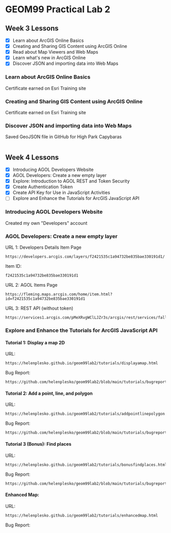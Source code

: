# GEOM99 Practical Lab 2

## Week 3 Lessons

- [x] Learn about ArcGIS Online Basics
- [x] Creating and Sharing GIS Content using ArcGIS Online
- [x] Read about Map Viewers and Web Maps
- [x] Learn what's new in ArcGIS Online
- [x] Discover JSON and importing data into Web Maps

### Learn about ArcGIS Online Basics

Certificate earned on Esri Training site

### Creating and Sharing GIS Content using ArcGIS Online

Certificate earned on Esri Training site

### Discover JSON and importing data into Web Maps

Saved GeoJSON file in GitHub for High Park Capybaras
```

```

## Week 4 Lessons

- [x] Introducing AGOL Developers Website
- [x] AGOL Developers: Create a new empty layer
- [x] Explore: Introduction to AGOL REST and Token Security
- [x] Create Authentication Token
- [x] Create API Key for Use in JavaScript Activities
- [ ] Explore and Enhance the Tutorials for ArcGIS JavaScript API

### Introducing AGOL Developers Website

Created my own "Developers" account

### AGOL Developers: Create a new empty layer

URL 1: Developers Details Item Page
```
https://developers.arcgis.com/layers/f2421535c1a94732be835bae330191d1/
```

Item ID: 
```
f2421535c1a94732be835bae330191d1
```

URL 2: AGOL Items Page
```
https://fleming.maps.arcgis.com/home/item.html?id=f2421535c1a94732be835bae330191d1
```

URL 3: REST API (without token)
```
https://services1.arcgis.com/pMeXRvgWClLJZr3s/arcgis/rest/services/fall_geom65_tree_collection1/FeatureServer
```

### Explore and Enhance the Tutorials for ArcGIS JavaScript API

#### Tutorial 1: Display a map 2D

URL:
```
https://helenplesko.github.io/geom99lab2/tutorials/displayamap.html
```

Bug Report:
```
https://github.com/helenplesko/geom99lab2/blob/main/tutorials/bugreports/bugdisplayamap.md
```

#### Tutorial 2: Add a point, line, and polygon

URL:
```
https://helenplesko.github.io/geom99lab2/tutorials/addpointlinepolygon.html
```

Bug Report:
```
https://github.com/helenplesko/geom99lab2/blob/main/tutorials/bugreports/bugaddpointlinepolygon.md
```

#### Tutorial 3 (Bonus): Find places

URL:
```
https://helenplesko.github.io/geom99lab2/tutorials/bonusfindplaces.html
```

Bug Report:
```
https://github.com/helenplesko/geom99lab2/blob/main/tutorials/bugreports/bugbonusfindplaces.md
```

#### Enhanced Map:

URL:
```
https://helenplesko.github.io/geom99lab2/tutorials/enhancedmap.html
```

Bug Report:
```

```